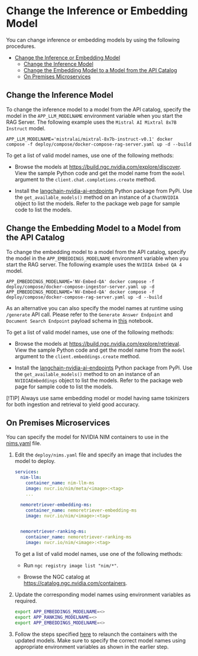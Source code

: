 <!--
  SPDX-FileCopyrightText: Copyright (c) 2025 NVIDIA CORPORATION & AFFILIATES. All rights reserved.
  SPDX-License-Identifier: Apache-2.0
-->

# Change the Inference or Embedding Model

You can change inference or embedding models by using the following procedures.

- [Change the Inference or Embedding Model](#change-the-inference-or-embedding-model)
  - [Change the Inference Model](#change-the-inference-model)
  - [Change the Embedding Model to a Model from the API Catalog](#change-the-embedding-model-to-a-model-from-the-api-catalog)
  - [On Premises Microservices](#on-premises-microservices)



## Change the Inference Model

To change the inference model to a model from the API catalog,
specify the model in the `APP_LLM_MODELNAME` environment variable when you start the RAG Server.
The following example uses the `Mistral AI Mixtral 8x7B Instruct` model.

```console
APP_LLM_MODELNAME='mistralai/mixtral-8x7b-instruct-v0.1' docker compose -f deploy/compose/docker-compose-rag-server.yaml up -d --build
```

To get a list of valid model names, use one of the following methods:

- Browse the models at <https://build.ngc.nvidia.com/explore/discover>.
  View the sample Python code and get the model name from the `model` argument to the `client.chat.completions.create` method.

- Install the [langchain-nvidia-ai-endpoints](https://pypi.org/project/langchain-nvidia-ai-endpoints/) Python package from PyPi.
  Use the `get_available_models()` method on an instance of a `ChatNVIDIA` object to list the models.
  Refer to the package web page for sample code to list the models.



## Change the Embedding Model to a Model from the API Catalog

To change the embedding model to a model from the API catalog,
specify the model in the `APP_EMBEDDINGS_MODELNAME` environment variable when you start the RAG server.
The following example uses the `NVIDIA Embed QA 4` model.

```console
APP_EMBEDDINGS_MODELNAME='NV-Embed-QA' docker compose -f deploy/compose/docker-compose-ingestor-server.yaml up -d
APP_EMBEDDINGS_MODELNAME='NV-Embed-QA' docker compose -f deploy/compose/docker-compose-rag-server.yaml up -d --build
```

As an alternative you can also specify the model names at runtime using `/generate` API call. Please refer to the `Generate Answer Endpoint` and `Document Search Endpoint` payload schema in [this](../notebooks/retriever_api_usage.ipynb) notebook.

To get a list of valid model names, use one of the following methods:

- Browse the models at <https://build.ngc.nvidia.com/explore/retrieval>.
  View the sample Python code and get the model name from the `model` argument to the `client.embeddings.create` method.

- Install the [langchain-nvidia-ai-endpoints](https://pypi.org/project/langchain-nvidia-ai-endpoints/) Python package from PyPi.
  Use the `get_available_models()` method to on an instance of an `NVIDIAEmbeddings` object to list the models.
  Refer to the package web page for sample code to list the models.

[!TIP] Always use same embedding model or model having same tokinizers for both ingestion and retrieval to yield good accuracy.


## On Premises Microservices

You can specify the model for NVIDIA NIM containers to use in the [nims.yaml](../deploy/compose/nims.yaml) file.

1. Edit the `deploy/nims.yaml` file and specify an image that includes the model to deploy.

   ```yaml
   services:
     nim-llm:
       container_name: nim-llm-ms
       image: nvcr.io/nim/meta/<image>:<tag>
       ...

     nemoretriever-embedding-ms:
       container_name: nemoretriever-embedding-ms
       image: nvcr.io/nim/<image>:<tag>


     nemoretriever-ranking-ms:
       container_name: nemoretriever-ranking-ms
       image: nvcr.io/nim/<image>:<tag>
   ```

   To get a list of valid model names, use one of the following methods:

   - Run `ngc registry image list "nim/*"`.

   - Browse the NGC catalog at <https://catalog.ngc.nvidia.com/containers>.

2. Update the corresponding model names using environment variables as required.
   ```bash
   export APP_EMBEDDINGS_MODELNAME=<>
   export APP_RANKING_MODELNAME=<>
   export APP_EMBEDDINGS_MODELNAME=<>
   ```

3. Follow the steps specified [here](quickstart.md#start-using-on-prem-models) to relaunch the containers with the updated models. Make sure to specify the correct model names using appropriate environment variables as shown in the earlier step.
